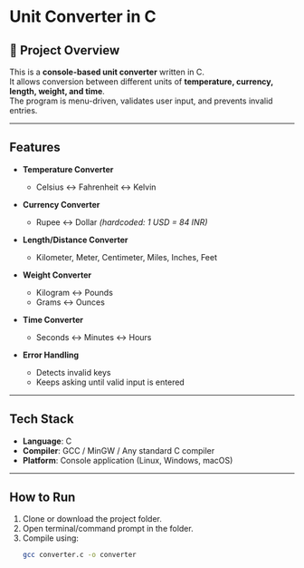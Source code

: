 # Unit Converter in C

## 📌 Project Overview
This is a **console-based unit converter** written in C.  
It allows conversion between different units of **temperature, currency, length, weight, and time**.  
The program is menu-driven, validates user input, and prevents invalid entries.  

---

##  Features
- **Temperature Converter**   
  - Celsius ↔ Fahrenheit ↔ Kelvin  

- **Currency Converter**   
  - Rupee ↔ Dollar *(hardcoded: 1 USD = 84 INR)*  

- **Length/Distance Converter**   
  - Kilometer, Meter, Centimeter, Miles, Inches, Feet  

- **Weight Converter**  
  - Kilogram ↔ Pounds  
  - Grams ↔ Ounces  

- **Time Converter**   
  - Seconds ↔ Minutes ↔ Hours  

- **Error Handling**  
  - Detects invalid keys  
  - Keeps asking until valid input is entered  

---

##  Tech Stack
- **Language**: C  
- **Compiler**: GCC / MinGW / Any standard C compiler  
- **Platform**: Console application (Linux, Windows, macOS)  

---

##  How to Run
1. Clone or download the project folder.  
2. Open terminal/command prompt in the folder.  
3. Compile using:  
   ```bash
   gcc converter.c -o converter
